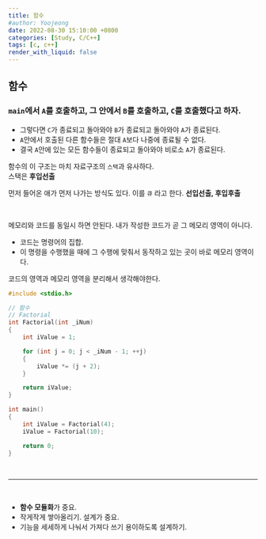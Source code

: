```yaml
---
title: 함수
#author: Yoojeong
date: 2022-08-30 15:10:00 +0800
categories: [Study, C/C++]
tags: [c, c++]
render_with_liquid: false
---
```


## 함수

### `main`에서 `A`를 호출하고, 그 안에서 `B`를 호출하고, `C`를 호출했다고 하자.  

* 그렇다면 `C`가 종료되고 돌아와야 `B`가 종료되고 돌아와야 `A`가 종료된다.   
* `A`안에서 호출된 다른 함수들은 절대 `A`보다 나중에 종료될 수 없다.  
* 결국 `A`안에 있는 모든 함수들이 종료되고 돌아와야 비로소 `A`가 종료된다.  

 
함수의 이 구조는 마치 자료구조의 `스택`과 유사하다.  
스택은 **후입선출**    

먼저 들어온 애가 먼저 나가는 방식도 있다. 이를 `큐` 라고 한다. **선입선출, 후입후출**  

<br/>

메모리와 코드를 동일시 하면 안된다. 내가 작성한 코드가 곧 그 메모리 영역이 아니다.  

* 코드는 명령어의 집합.
* 이 명령을 수행했을 때에 그 수행에 맞춰서 동작하고 있는 곳이 바로 메모리 영역이다.  

코드의 영역과 메모리 영역을 분리해서 생각해야한다.   



```cpp
#include <stdio.h>

// 함수
// Factorial
int Factorial(int _iNum)
{
	int iValue = 1;

	for (int j = 0; j < _iNum - 1; ++j)
	{
		iValue *= (j + 2);
	}

	return iValue;
}

int main()
{	
	int iValue = Factorial(4);
	iValue = Factorial(10);

	return 0;
}

```

<br/>

---

<br/>

* **함수 모듈화**가 중요.
* 작게작게 쌓아올리기. 설계가 중요.
* 기능을 세세하게 나눠서 가져다 쓰기 용이하도록 설계하기.



